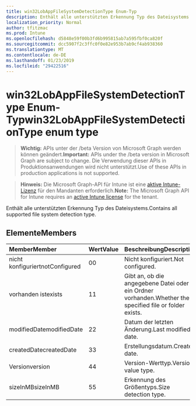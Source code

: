 ```yaml
---
title: win32LobAppFileSystemDetectionType Enum-Typ
description: Enthält alle unterstützten Erkennung Typ des Dateisystems.
localization_priority: Normal
author: tfitzmac
ms.prod: Intune
ms.openlocfilehash: d5848e59f00b3fd6b995815ab7a595fbf0ca820f
ms.sourcegitcommit: dcc5907f2c3ffc0f0e82e953b7ab9cf4ab938360
ms.translationtype: MT
ms.contentlocale: de-DE
ms.lasthandoff: 01/23/2019
ms.locfileid: "29422516"
---
```

# <a name="win32lobappfilesystemdetectiontype-enum-type"></a><span data-ttu-id="9129f-103">win32LobAppFileSystemDetectionType Enum-Typ</span><span class="sxs-lookup"><span data-stu-id="9129f-103">win32LobAppFileSystemDetectionType enum type</span></span>

> <span data-ttu-id="9129f-104">**Wichtig:** APIs unter der /beta Version von Microsoft Graph werden können geändert.</span><span class="sxs-lookup"><span data-stu-id="9129f-104">**Important:** APIs under the /beta version in Microsoft Graph are subject to change.</span></span> <span data-ttu-id="9129f-105">Die Verwendung dieser APIs in Produktionsanwendungen wird nicht unterstützt.</span><span class="sxs-lookup"><span data-stu-id="9129f-105">Use of these APIs in production applications is not supported.</span></span>

> <span data-ttu-id="9129f-106">**Hinweis:** Die Microsoft Graph-API für Intune ist eine [aktive Intune-Lizenz](https://go.microsoft.com/fwlink/?linkid=839381) für den Mandanten erforderlich.</span><span class="sxs-lookup"><span data-stu-id="9129f-106">**Note:** The Microsoft Graph API for Intune requires an [active Intune license](https://go.microsoft.com/fwlink/?linkid=839381) for the tenant.</span></span>

<span data-ttu-id="9129f-107">Enthält alle unterstützten Erkennung Typ des Dateisystems.</span><span class="sxs-lookup"><span data-stu-id="9129f-107">Contains all supported file system detection type.</span></span>

## <a name="members"></a><span data-ttu-id="9129f-108">Elemente</span><span class="sxs-lookup"><span data-stu-id="9129f-108">Members</span></span>
|<span data-ttu-id="9129f-109">Member</span><span class="sxs-lookup"><span data-stu-id="9129f-109">Member</span></span>|<span data-ttu-id="9129f-110">Wert</span><span class="sxs-lookup"><span data-stu-id="9129f-110">Value</span></span>|<span data-ttu-id="9129f-111">Beschreibung</span><span class="sxs-lookup"><span data-stu-id="9129f-111">Description</span></span>|
|:---|:---|:---|
|<span data-ttu-id="9129f-112">nicht konfiguriert</span><span class="sxs-lookup"><span data-stu-id="9129f-112">notConfigured</span></span>|<span data-ttu-id="9129f-113">0</span><span class="sxs-lookup"><span data-stu-id="9129f-113">0</span></span>|<span data-ttu-id="9129f-114">Nicht konfiguriert.</span><span class="sxs-lookup"><span data-stu-id="9129f-114">Not configured.</span></span>|
|<span data-ttu-id="9129f-115">vorhanden ist</span><span class="sxs-lookup"><span data-stu-id="9129f-115">exists</span></span>|<span data-ttu-id="9129f-116">1</span><span class="sxs-lookup"><span data-stu-id="9129f-116">1</span></span>|<span data-ttu-id="9129f-117">Gibt an, ob die angegebene Datei oder ein Ordner vorhanden.</span><span class="sxs-lookup"><span data-stu-id="9129f-117">Whether the specified file or folder exists.</span></span>|
|<span data-ttu-id="9129f-118">modifiedDate</span><span class="sxs-lookup"><span data-stu-id="9129f-118">modifiedDate</span></span>|<span data-ttu-id="9129f-119">2</span><span class="sxs-lookup"><span data-stu-id="9129f-119">2</span></span>|<span data-ttu-id="9129f-120">Datum der letzten Änderung.</span><span class="sxs-lookup"><span data-stu-id="9129f-120">Last modified date.</span></span>|
|<span data-ttu-id="9129f-121">createdDate</span><span class="sxs-lookup"><span data-stu-id="9129f-121">createdDate</span></span>|<span data-ttu-id="9129f-122">3</span><span class="sxs-lookup"><span data-stu-id="9129f-122">3</span></span>|<span data-ttu-id="9129f-123">Erstellungsdatum.</span><span class="sxs-lookup"><span data-stu-id="9129f-123">Created date.</span></span>|
|<span data-ttu-id="9129f-124">Version</span><span class="sxs-lookup"><span data-stu-id="9129f-124">version</span></span>|<span data-ttu-id="9129f-125">4</span><span class="sxs-lookup"><span data-stu-id="9129f-125">4</span></span>|<span data-ttu-id="9129f-126">Version-Werttyp.</span><span class="sxs-lookup"><span data-stu-id="9129f-126">Version value type.</span></span>|
|<span data-ttu-id="9129f-127">sizeInMB</span><span class="sxs-lookup"><span data-stu-id="9129f-127">sizeInMB</span></span>|<span data-ttu-id="9129f-128">5</span><span class="sxs-lookup"><span data-stu-id="9129f-128">5</span></span>|<span data-ttu-id="9129f-129">Erkennung des Größentyps.</span><span class="sxs-lookup"><span data-stu-id="9129f-129">Size detection type.</span></span>|




